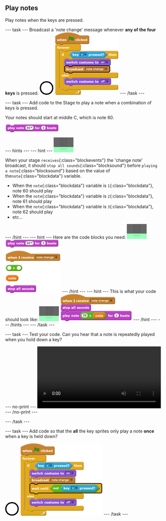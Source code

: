 ## Play notes

Play notes when the keys are pressed.

--- task ---
Broadcast a 'note change' message whenever **any of the four keys** is pressed.
![sprite 1](images/1.png)
![blocks_1545217796_9512737](images/blocks_1545217796_9512737.png)
--- /task ---

--- task ---
Add code to the Stage to play a note when a combination of keys is pressed.

Your notes should start at middle C, which is note 60.

![blocks_1545217798_0432928](images/blocks_1545217798_0432928.png)

--- hints ---
--- hint ---
![1 sprite](images/stage.png)

When your stage `receives`{:class="blockevents"} the 'change note' broadcast, it should `stop all sounds`{:class="blocksound"} before `playing a note`{:class="blocksound"} based on the value of the`note`{:class="blockdata"} variable.

+ When the `note`{:class="blockdata"} variable is `1`{:class="blockdata"}, note 60 should play
+ When the `note`{:class="blockdata"} variable is `2`{:class="blockdata"}, note 61 should play
+ When the `note`{:class="blockdata"} variable is `3`{:class="blockdata"}, note 62 should play
+ etc...

--- /hint ---
--- hint ---
Here are the code blocks you need:
![stage](images/stage.png)
![blocks_1545217799_1373682](images/blocks_1545217799_1373682.png)
--- /hint ---
--- hint ---
This is what your code should look like:
![stage](images/stage.png)
![blocks_1545217800_3504224](images/blocks_1545217800_3504224.png)
--- /hint ---
--- /hints ---
--- /task ---

--- task ---
Test your code. Can you hear that a note is repeatedly played when you hold down a key?

--- no-print ---
<video width="400" controls>
  <source src="images/play-note-bug.mp4" type="video/mp4">
  Your browser does not support HTML5 video.
</video>
--- /no-print ---

--- /task ---

--- task ---
Add code so that the **all** the key sprites only play a note **once** when a key is held down?

![1 sprite](images/1.png)
![blocks_1545217801_429509](images/blocks_1545217801_429509.png)
--- /task ---
